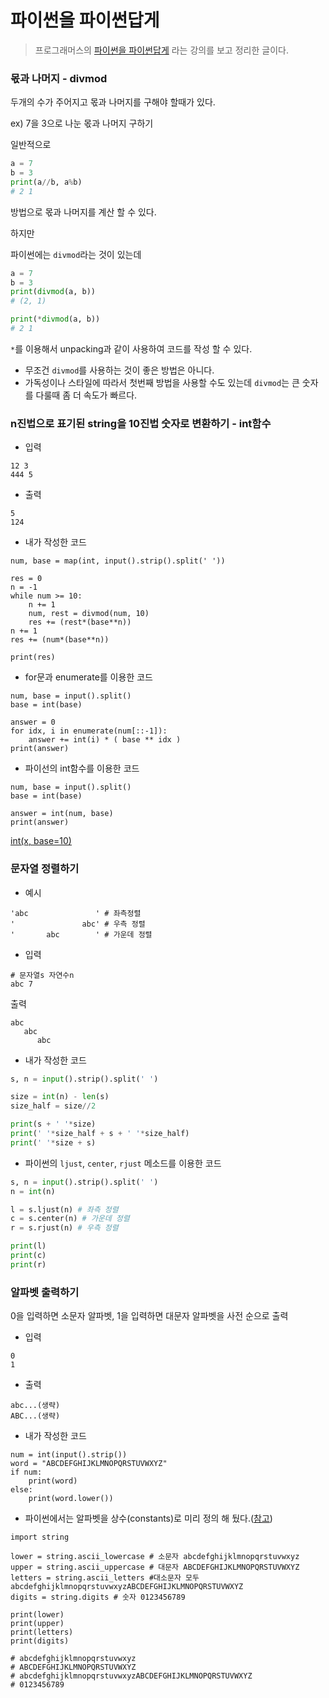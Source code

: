# 파이썬을 파이썬답게



> 프로그래머스의 [파이썬을 파이썬답게](https://programmers.co.kr/learn/courses/4008/) 라는 강의를 보고 정리한 글이다.





### 몫과 나머지 - divmod

두개의 수가 주어지고 몫과 나머지를 구해야 할때가 있다.

ex) 7을 3으로 나눈 몫과 나머지 구하기



일반적으로

```python
a = 7
b = 3
print(a//b, a%b)
# 2 1
```

방법으로 몫과 나머지를 계산 할 수 있다.



하지만



파이썬에는 `divmod`라는 것이 있는데

```python
a = 7
b = 3
print(divmod(a, b))
# (2, 1)

print(*divmod(a, b))
# 2 1
```

`*`를 이용해서 unpacking과 같이 사용하여 코드를 작성 할 수 있다.



- 무조건 `divmod`를 사용하는 것이 좋은 방법은 아니다. 
- 가독성이나 스타일에 따라서 첫번째 방법을 사용할 수도 있는데 `divmod`는 큰 숫자를 다룰때 좀 더 속도가 빠르다.





### n진법으로 표기된 string을 10진법 숫자로 변환하기 - int함수



- 입력

```
12 3
444 5
```

- 출력

```
5
124
```



- 내가 작성한 코드

```
num, base = map(int, input().strip().split(' '))

res = 0
n = -1
while num >= 10:
    n += 1 
    num, rest = divmod(num, 10)
    res += (rest*(base**n))
n += 1
res += (num*(base**n))

print(res)
```



- for문과 enumerate를 이용한 코드

```
num, base = input().split()
base = int(base)

answer = 0
for idx, i in enumerate(num[::-1]):
    answer += int(i) * ( base ** idx )
print(answer)
```



- 파이선의 int함수를 이용한 코드

```
num, base = input().split()
base = int(base)

answer = int(num, base)
print(answer)
```

[int(x, base=10)](https://docs.python.org/3/library/functions.html#int)





### 문자열 정렬하기



- 예시

```
'abc               ' # 좌측정렬
'               abc' # 우측 정렬
'       abc        ' # 가운데 정렬
```



- 입력

```
# 문자열s 자연수n
abc 7
```

출력

```
abc      
   abc   
      abc
```



- 내가 작성한 코드

```python
s, n = input().strip().split(' ')

size = int(n) - len(s)
size_half = size//2

print(s + ' '*size)
print(' '*size_half + s + ' '*size_half)
print(' '*size + s)
```



- 파이썬의 `ljust`, `center`, `rjust` 메소드를 이용한 코드

```python
s, n = input().strip().split(' ')
n = int(n)

l = s.ljust(n) # 좌측 정렬
c = s.center(n) # 가운데 정렬
r = s.rjust(n) # 우측 정렬

print(l)
print(c)
print(r)
```





### 알파벳 출력하기



0을 입력하면 소문자 알파벳, 1을 입력하면 대문자 알파벳을 사전 순으로 출력



- 입력

```
0
1
```

- 출력

```
abc...(생략)
ABC...(생략)
```



- 내가 작성한 코드

```
num = int(input().strip())
word = "ABCDEFGHIJKLMNOPQRSTUVWXYZ"
if num:
    print(word)
else:
    print(word.lower())
```



- 파이썬에서는 알파벳을 상수(constants)로 미리 정의 해 뒀다.([참고](https://docs.python.org/ko/3/library/string.html))

```
import string 

lower = string.ascii_lowercase # 소문자 abcdefghijklmnopqrstuvwxyz
upper = string.ascii_uppercase # 대문자 ABCDEFGHIJKLMNOPQRSTUVWXYZ
letters = string.ascii_letters #대소문자 모두 abcdefghijklmnopqrstuvwxyzABCDEFGHIJKLMNOPQRSTUVWXYZ
digits = string.digits # 숫자 0123456789

print(lower)
print(upper)
print(letters)
print(digits)

# abcdefghijklmnopqrstuvwxyz
# ABCDEFGHIJKLMNOPQRSTUVWXYZ
# abcdefghijklmnopqrstuvwxyzABCDEFGHIJKLMNOPQRSTUVWXYZ
# 0123456789
```





